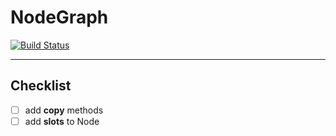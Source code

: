 # NodeGraph

[![Build Status](https://travis-ci.com/gkrisztian1/nodegraph.svg?branch=main)](https://travis-ci.com/gkrisztian1/nodegraph)

---

## Checklist

- [ ]  add __copy__ methods
- [ ] add __slots__ to Node
